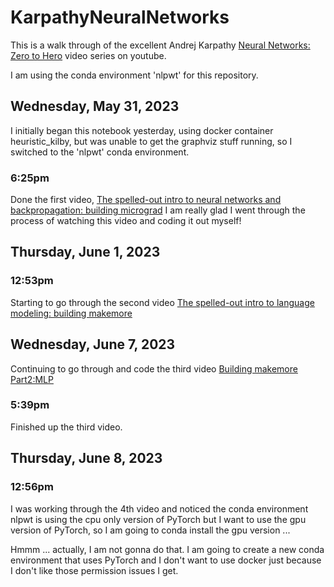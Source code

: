 # KarpathyNeuralNetworks

This is a walk through of the excellent Andrej Karpathy [Neural Networks: Zero to Hero](https://www.youtube.com/playlist?list=PLAqhIrjkxbuWI23v9cThsA9GvCAUhRvKZ) video series on youtube.

I am using the conda environment 'nlpwt' for this repository.

## Wednesday, May 31, 2023

I initially began this notebook yesterday, using docker container heuristic_kilby, but was unable to get the graphviz stuff running, so I switched to the 'nlpwt' conda environment. 

### 6:25pm 

Done the first video, [The spelled-out intro to neural networks and backpropagation: building micrograd](https://www.youtube.com/watch?v=VMj-3S1tku0) I am really glad I went through the process of watching this video and coding it out myself!

## Thursday, June 1, 2023

### 12:53pm

Starting to go through the second video [The spelled-out intro to language modeling: building makemore](https://www.youtube.com/watch?v=PaCmpygFfXo)

## Wednesday, June 7, 2023

Continuing to go through and code the third video [Building makemore Part2:MLP](https://www.youtube.com/watch?v=TCH_1BHY58I)

### 5:39pm 

Finished up the third video. 

## Thursday, June 8, 2023

### 12:56pm

I was working through the 4th video and noticed the conda environment nlpwt is using the cpu only version of PyTorch but I want to use the gpu version of PyTorch, so I am going to conda install the gpu version ...

Hmmm ... actually, I am not gonna do that. I am going to create a new conda environment that uses PyTorch and I don't want to use docker just because I don't like those permission issues I get.

